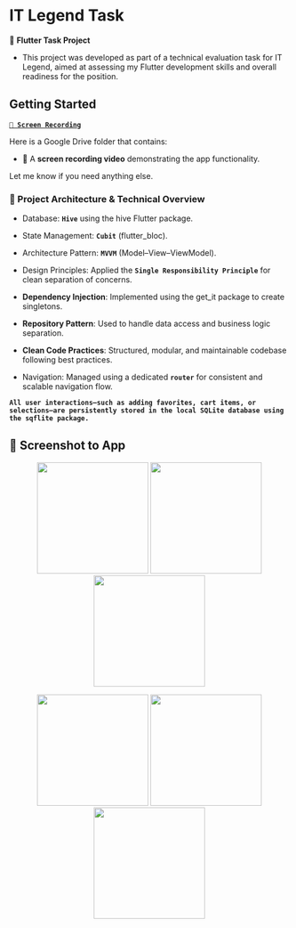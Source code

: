 # IT Legend Task

📱 **Flutter Task Project**
- This project was developed as part of a technical evaluation task for IT Legend, aimed at assessing my Flutter development skills and overall readiness for the position.

## Getting Started

**[`🎥 Screen Recording`](https://drive.google.com/drive/folders/1LdLxUdDlJwHJRXAez8M6CTwlgMpelkYZ?usp=drive_link)**

Here is a Google Drive folder that contains:
- 🎥 A **screen recording video** demonstrating the app functionality.

Let me know if you need anything else.


### 🧱 Project Architecture & Technical Overview

- Database: **`Hive`** using the hive Flutter package.

- State Management: **`Cubit`** (flutter_bloc).

- Architecture Pattern: **`MVVM`** (Model–View–ViewModel).

- Design Principles: Applied the **`Single Responsibility Principle`** for clean separation of concerns.

- **Dependency Injection**: Implemented using the get_it package to create singletons.

- **Repository Pattern**: Used to handle data access and business logic separation.

- **Clean Code Practices**: Structured, modular, and maintainable codebase following best practices.

- Navigation: Managed using a dedicated **`router`** for consistent and scalable navigation flow.



**`All user interactions—such as adding favorites, cart items, or selections—are persistently stored in the local SQLite database using the sqflite package.`**


## 📸 Screenshot to App

<p align="center">
  <img src="assets/images/screenshot/Home.jpg" width="200"/>
  <img src="assets/images/screenshot/Package.jpg" width="200"/>
  <img src="assets/images/screenshot/Filter.jpg" width="200"/>
</p>

<p align="center">
  <img src="assets/images/screenshot/Home2.jpg" width="200"/>
  <img src="assets/images/screenshot/Package2.jpg" width="200"/>
  <img src="assets/images/screenshot/Filter2.jpg" width="200"/>
</p>
